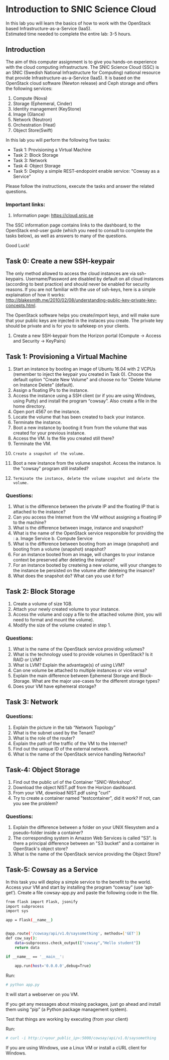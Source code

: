 # Introduction to SNIC Science Cloud 

In this lab you will learn the basics of how to work with the OpenStack based Infrastructure-as-a-Service (IaaS).  
Estimated time needed to complete the entire lab: 3-5 hours.

## Introduction

The aim of this computer assignment is to give you hands-on experience with the cloud computing infrastructure. The SNIC Science Cloud (SSC) is an SNIC (Swedish National Infrastructure for Computing) national resource that provide Infrastructure-as-a-Service (IaaS). It is based on the OpenStack cloud software (Newton release) and Ceph storage and offers the following services:

1.	Compute (Nova)
2.	Storage (Ephemeral, Cinder)
3.	Identity management (KeyStone)
4.	Image (Glance)
5.	Network (Neutron)
6. 	Orchestration (Heat)
7.	Object Store(Swift)

In this lab you will perform the following five tasks: 

* Task 1: Provisioning a Virtual Machine
* Task 2: Block Storage
* Task 3: Network
* Task 4: Object Storage  
* Task 5: Deploy a simple REST-endopoint enable service: "Cowsay as a Service" 

Please follow the instructions, execute the tasks and answer the related questions. 

### Important links:

1.	Information page: https://cloud.snic.se

The SSC information page contains links to the dashboard, to the OpenStack end-user guide (which you need to consult to complete the tasks below), as well as answers to many of the questions. 

Good Luck!

## Task 0: Create a new SSH-keypair
The only method allowed to access the cloud instances are via ssh-keypairs. Username/Password are disabled by default on all cloud instances (according to best practice) and should never be enabled for security reasons. If you are not familiar with the use of ssh-keys, here is a simple explaination of how it works: http://blakesmith.me/2010/02/08/understanding-public-key-private-key-concepts.html. 

The OpenStack software helps you create/import keys, and will make sure that your public keys are injected in the instaces you create. The private key should be private and is for you to safekeep on your clients. 

1. Create a new SSH-keypair from the Horizon portal (Compute -> Access and Security -> KeyPairs)

## Task 1: Provisioning a Virtual Machine

1.	Start an instance by booting an image of Ubuntu 16.04 with 2 VCPUs (remember to inject the keypair you created in Task 0). Choose the default option "Create New Volume" and choose no for "Delete Volume on Instance Delete" (default). 
2.	Assign a floating IPs to the instance.
3.	Access the instance using a SSH client (or if you are using Windows, using Putty) and install the program “cowsay”. Also create a file in the home directory. 
4.	Open port 4567 on the instance.
5. 	Locate the volume that has been created to back your instance. 
6.	Terminate the instance. 
7. 	Boot a new instance by booting it from from the volume that was created for your previous instance.
8.	Access the VM. Is the file you created still there? 
9.	Terminate the VM.
10. 	Create a snapshot of the volume. 
11.	Boot a new instance from the volume snapshot. Access the instance. Is the "cowsay" program still installed? 
12. 	Terminate the instance, delete the volume snapshot and delete the volume. 

### Questions:

1.	What is the difference between the private IP and the floating IP that is attached to the instance?
2.	Can you access the Internet from the VM without assigning a floating IP to the machine?
3.	What is the difference between image, instance and snapshot?
4.	What is the name of the OpenStack service responsible for providing the :
	a.	Image Service
	b.	Compute Service
5. 	What is the difference between booting from an image (snapshot) and booting from a volume (snapshot) snapshot? 
6.	For an instance booted from an image, will changes to your instance context be preserved after deleting the instance?
7.	For an instance booted by createing  a new volume, will your changes to the instance be persisted on the volume after deleteing the insance? 
8. 	What does the snapshot do? What can you use it for? 

## Task 2: Block Storage

1.	Create a volume of size 1GB.
2.	Attach your newly created volume to your instance.
3.	Access the volume and copy a file to the attached volume (hint, you will need to format and mount the volume).
4.	Modify the size of the volume created in step 1.

### Questions:

1.	What is the name of the OpenStack service providing volumes?
2.	What is the technology used to provide volumes in OpenStack? Is it RAID or LVM?
3.	What is LVM? Explain the advantage(s) of using LVM?
4.	Can one volume be attached to multiple instances or vice versa?
5.	Explain the main difference between Ephemeral Storage and Block-Storage. What are the major use-cases for the different storage types?
6.	Does your VM have ephemeral storage?

## Task 3: Network 

### Questions:

1.	Explain the picture in the tab “Network Topology”
2.	What is the subnet used by the Tenant?
3.	What is the role of the router?
4.	Explain the path of the traffic of the VM to the Internet?
5.	Find out the unique ID of the external network.
6.	What is the name of the OpenStack service handling Networks?
 
## Task-4: Object Storage 

1.	Find out the public url of the Container "SNIC-Workshop".
2.	Download the object NIST.pdf from the Horizon dashboard.
3.	From your VM, download NIST.pdf using "curl"
4.	Try to create a container named "testcontainer", did it work? If not, can you see the problem?
 
### Questions:

1.	Explain the difference between a folder on your UNIX filesystem and a pseudo-folder inside a container?
2.	The corresponding system in Amazon Web Services is called "S3". Is there a principal difference between an "S3 bucket" and a container in OpenStack's object store?
3.	What is the name of the OpenStack service providing the Object Store?

## Task-5: Cowsay as a Service

In this task you will deploy a simple service to the benefit to the world. Access
your VM and start by installing the program “cowsay” (use ‘apt-get’). Create a file cowsay-app.py and paste the following code in the file.

```bash
from flask import Flask, jsonify
import subprocess
import sys

app = Flask(__name__)


@app.route('/cowsay/api/v1.0/saysomething', methods=['GET'])
def cow_say():
    data=subprocess.check_output(["cowsay","Hello student"])
    return data

if __name__ == '__main__':
    
    app.run(host='0.0.0.0',debug=True)

```
Run:

```bash
# python app.py
```
It will start a webserver on you VM.

If you get any messages about missing packages, just go ahead and install them using “pip” (a Python package management system).

Test that things are working by executing (from your client)

Run: 
```bash
# curl -i http://<your_public_ip>:5000/cowsay/api/v1.0/saysomething
```
If you are using Windows, use a Linux VM or install a cURL client for Windows.


